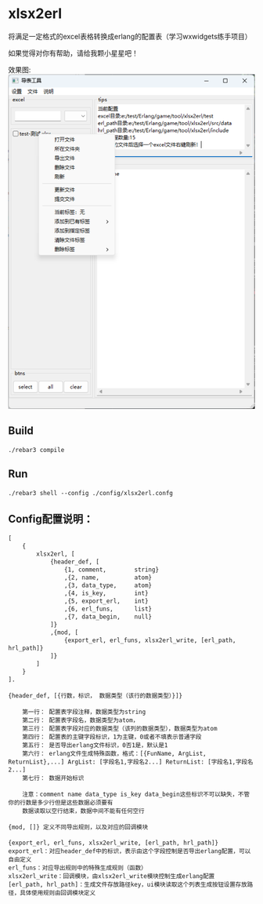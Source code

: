 xlsx2erl
=====

将满足一定格式的excel表格转换成erlang的配置表（学习wxwidgets练手项目）

如果觉得对你有帮助，请给我颗小星星吧！

效果图:
![image](效果图.png)

Build
-----

    ./rebar3 compile


Run
-----
    ./rebar3 shell --config ./config/xlsx2erl.confg


Config配置说明：
-----
    [
        {
            xlsx2erl, [
                {header_def, [
                    {1, comment,        string}
                    ,{2, name,          atom}
                    ,{3, data_type,     atom}
                    ,{4, is_key,        int}
                    ,{5, export_erl,    int}
                    ,{6, erl_funs,      list} 
                    ,{7, data_begin,    null}
                ]}
                ,{mod, [
                    {export_erl, erl_funs, xlsx2erl_write, [erl_path, hrl_path]}
                ]}
            ]
        }
    ].    

    {header_def, [{行数，标识， 数据类型（该行的数据类型）}]}
    
        第一行： 配置表字段注释，数据类型为string
        第二行： 配置表字段名，数据类型为atom，
        第三行： 配置表字段对应的数据类型（该列的数据类型），数据类型为atom
        第四行： 配置表的主键字段标识，1为主键，0或者不填表示普通字段
        第五行： 是否导出erlang文件标识，0否1是，默认是1
        第六行： erlang文件生成特殊函数，格式：[{FunName, ArgList, ReturnList},...] ArgList: [字段名1,字段名2...] ReturnList: [字段名1,字段名2...]
        第七行： 数据开始标识
    
        注意：comment name data_type is_key data_begin这些标识不可以缺失，不管你的行数是多少行但是这些数据必须要有
        数据读取以空行结束，数据中间不能有任何空行
    
    {mod, []} 定义不同导出规则，以及对应的回调模块
    
    {export_erl, erl_funs, xlsx2erl_write, [erl_path, hrl_path]}
    export_erl：对应header_def中的标识，表示由这个字段控制是否导出erlang配置，可以自由定义
    erl_funs：对应导出规则中的特殊生成规则（函数）
    xlsx2erl_write：回调模块，由xlsx2erl_write模块控制生成erlang配置
    [erl_path, hrl_path]：生成文件存放路径key，ui模块读取这个列表生成按钮设置存放路径，具体使用规则由回调模块定义















